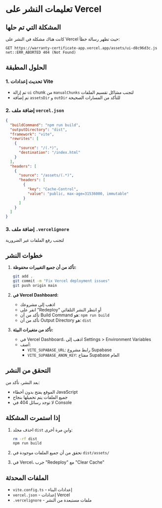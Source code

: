 # تعليمات النشر على Vercel

## المشكلة التي تم حلها
كانت هناك مشكلة في النشر على Vercel حيث تظهر رسالة خطأ:
```
GET https://warranty-certificate-app.vercel.app/assets/ui-d8c96d3c.js net::ERR_ABORTED 404 (Not Found)
```

## الحلول المطبقة

### 1. تحديث إعدادات Vite
- تم إزالة `ui` chunk من `manualChunks` لتجنب مشاكل تقسيم الملفات
- تم إضافة `assetsDir` و `outDir` للتأكد من المسارات الصحيحة

### 2. إضافة ملف `vercel.json`
```json
{
  "buildCommand": "npm run build",
  "outputDirectory": "dist",
  "framework": "vite",
  "rewrites": [
    {
      "source": "/(.*)",
      "destination": "/index.html"
    }
  ],
  "headers": [
    {
      "source": "/assets/(.*)",
      "headers": [
        {
          "key": "Cache-Control",
          "value": "public, max-age=31536000, immutable"
        }
      ]
    }
  ]
}
```

### 3. إضافة ملف `.vercelignore`
لتجنب رفع الملفات غير الضرورية

## خطوات النشر

1. **تأكد من أن جميع التغييرات محفوظة:**
   ```bash
   git add .
   git commit -m "Fix Vercel deployment issues"
   git push origin main
   ```

2. **في Vercel Dashboard:**
   - اذهب إلى مشروعك
   - انقر على "Redeploy" أو انتظر النشر التلقائي
   - تأكد من أن Build Command هو: `npm run build`
   - تأكد من أن Output Directory هو: `dist`

3. **تأكد من متغيرات البيئة:**
   - في Vercel Dashboard، اذهب إلى Settings > Environment Variables
   - أضف:
     - `VITE_SUPABASE_URL`: رابط مشروع Supabase
     - `VITE_SUPABASE_ANON_KEY`: مفتاح Supabase العام

## التحقق من النشر

بعد النشر، تأكد من:
- الموقع يفتح بدون أخطاء JavaScript
- جميع الملفات يتم تحميلها بنجاح
- لا توجد رسائل 404 في Console

## إذا استمرت المشكلة

1. احذف مجلد `dist` وابنِ مرة أخرى:
   ```bash
   rm -rf dist
   npm run build
   ```

2. تحقق من أن جميع الملفات موجودة في `dist/assets/`

3. في Vercel، جرب "Redeploy" مع "Clear Cache"

## الملفات المحدثة
- `vite.config.ts` - إعدادات البناء
- `vercel.json` - إعدادات Vercel
- `.vercelignore` - ملفات مستبعدة من النشر
